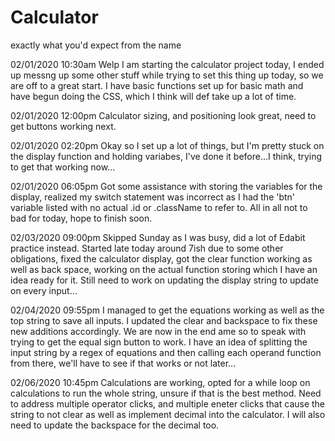 # Calculator
exactly what you'd expect from the name

02/01/2020 10:30am
Welp I am starting the calculator project today, I ended up messng up some other stuff while trying to set this thing up today, so we are off to a great start. I have basic functions set up for basic math and have begun doing the CSS, which I think will def take up a lot of time.

02/01/2020 12:00pm
Calculator sizing, and positioning look great, need to get buttons working next.

02/01/2020 02:20pm
Okay so I set up a lot of things, but I'm pretty stuck on the display function and holding variabes, I've done it before...I think, trying to get that working now...

02/01/2020 06:05pm
Got some assistance with storing the variables for the display, realized my switch statement was incorrect as I had the 'btn' variable listed with no actual .id or .className to refer to. All in all not to bad for today, hope to finish soon.

02/03/2020 09:00pm
Skipped Sunday as I was busy, did a lot of Edabit practice instead. Started late today around 7ish due to some other obligations, fixed the calculator display, got the clear function working as well as back space, working on the actual function storing which I have an idea ready for it. Still need to work on updating the display string to update on every input...

02/04/2020 09:55pm
I managed to get the equations working as well as the top string to save all inputs. I updated the clear and backspace to fix these new additions accordingly. We are now in the end ame so to speak with trying to get the equal sign button to work. I have an idea of splitting the input string by a regex of equations and then calling each operand function from there, we'll have to see if that works or not later...


02/06/2020 10:45pm
Calculations are working, opted for a while loop on calculations to run the whole string, unsure if that is the best method. Need to address multiple operator clicks, and multiple eneter clicks that cause the string to not clear as well as implement decimal into the calculator. I will also need to update the backspace for the decimal too.